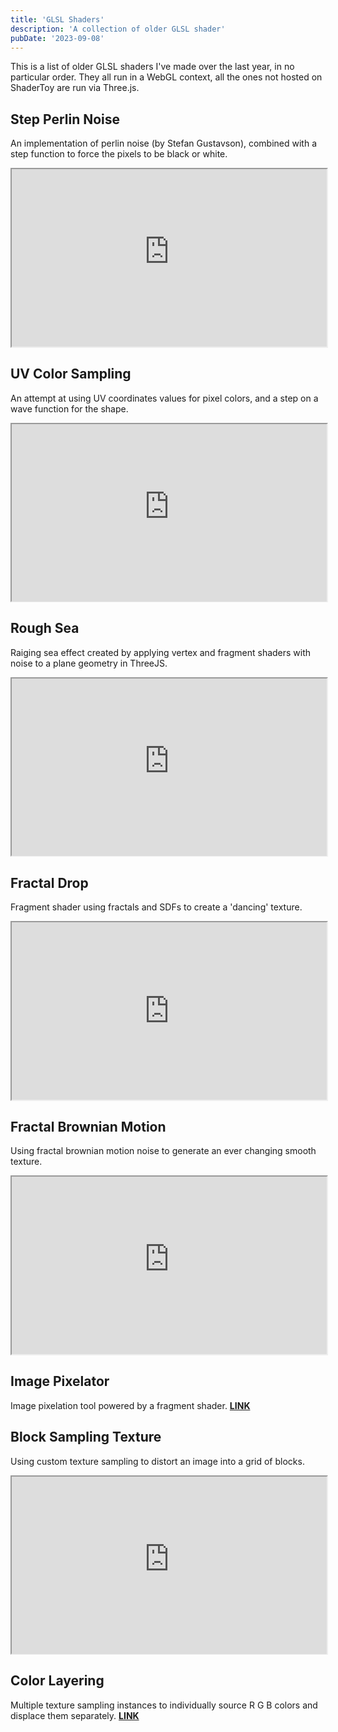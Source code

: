 ```yaml
---
title: 'GLSL Shaders'
description: 'A collection of older GLSL shader'
pubDate: '2023-09-08'
---
```


This is a list of older GLSL shaders I've made over the last year, in no particular order.
They all run in a WebGL context, all the ones not hosted on ShaderToy are run via Three.js.

## Step Perlin Noise

An implementation of perlin noise (by Stefan Gustavson), combined with a step function to force the pixels to be black or white.

<iframe src='https://basic-shaders-iew7wm3nj-simonoob.vercel.app/#debug' style='width:100%; aspect-ratio: 16/9' loading="lazy"></iframe>

## UV Color Sampling

An attempt at using UV coordinates values for pixel colors, and a step on a wave function for the shape.

<iframe src='https://basic-shaders-bfons4gqn-simonoob.vercel.app/#debug' style='width:100%; aspect-ratio: 16/9' loading="lazy"></iframe>

## Rough Sea

Raiging sea effect created by applying vertex and fragment shaders with noise to a plane geometry in ThreeJS.

<iframe src='https://29-raging-sea-eight.vercel.app/' style='width:100%; aspect-ratio: 16/9' loading="lazy"></iframe>

## Fractal Drop

Fragment shader using fractals and SDFs to create a 'dancing' texture.

<iframe src='https://www.shadertoy.com/embed/dl3Szl?gui=false&t=10&paused=false&muted=true' style='width:100%; aspect-ratio: 16/9' loading="lazy"></iframe>

## Fractal Brownian Motion

Using fractal brownian motion noise to generate an ever changing smooth texture.

<iframe src='https://fractal-brownian-motion.vercel.app/' style='width:100%; aspect-ratio: 16/9' loading="lazy"></iframe>

## Image Pixelator

Image pixelation tool powered by a fragment shader.
[**LINK**](https://image-pixelator.vercel.app/)

## Block Sampling Texture

Using custom texture sampling to distort an image into a grid of blocks.

<iframe src='https://block-sampling-texture.vercel.app/#debug' style='width:100%; aspect-ratio: 16/9' loading="lazy"></iframe>

## Color Layering

Multiple texture sampling instances to individually source R G B colors and displace them separately.
[**LINK**](https://color-displacement.vercel.app/)
